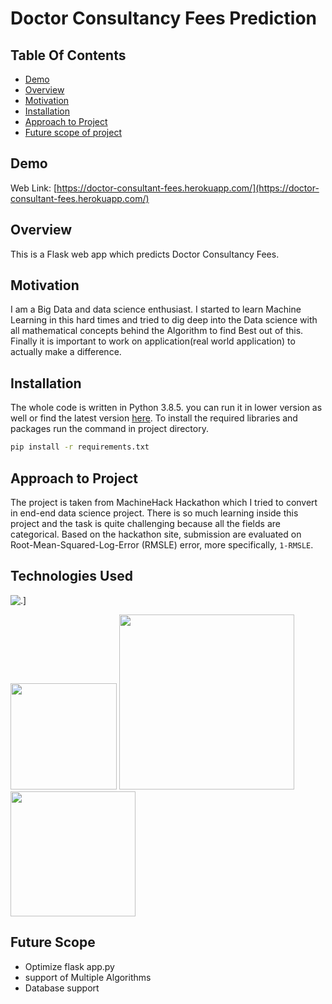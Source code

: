# Doctor Consultancy Fees Prediction

## Table Of Contents
* [Demo](#demo)
* [Overview](#overview)
* [Motivation](#Motivation)
* [Installation](#installation)
* [Approach to Project](#approach-to-project)
* [Future scope of project](#future-scope)


## Demo
Web Link: [https://doctor-consultant-fees.herokuapp.com/](https://doctor-consultant-fees.herokuapp.com/)

## Overview
This is a Flask web app which predicts Doctor Consultancy Fees.

## Motivation
I am a Big Data and data science enthusiast. I started to learn Machine Learning in this hard times and tried to dig deep into the Data science with all mathematical concepts behind the Algorithm to find Best out of this. Finally it is important to work on application(real world application) to actually make a difference.

## Installation
The whole code is written in Python 3.8.5. you can run it in lower version as well or find the latest version [here](https://www.python.org/downloads/). To install the required libraries and packages run the command in project directory.
```bash
pip install -r requirements.txt
```

## Approach to Project
The project is taken from MachineHack Hackathon which I tried to convert in end-end data science project. There is so much learning inside this project and the task is quite challenging because all the fields are categorical. Based on the hackathon site, submission are evaluated on Root-Mean-Squared-Log-Error (RMSLE) error, more specifically, `1-RMSLE`.

## Technologies Used
![.](https://img.shields.io/badge/Made%20with-Python-1f425f.svg)]

[<img target="_blank" src="https://upload.wikimedia.org/wikipedia/commons/thumb/3/3c/Flask_logo.svg/1280px-Flask_logo.svg.png" width=170>](https://flask.palletsprojects.com/en/1.1.x/) [<img target="_blank" src="https://upload.wikimedia.org/wikipedia/commons/thumb/0/00/Gunicorn_logo_2010.svg/1200px-Gunicorn_logo_2010.svg.png" width=280>](https://gunicorn.org) [<img target="_blank" src="https://upload.wikimedia.org/wikipedia/commons/thumb/0/05/Scikit_learn_logo_small.svg/1280px-Scikit_learn_logo_small.svg.png" width=200>](https://scikit-learn.org/stable/) 

## Future Scope
* Optimize flask app.py
* support of Multiple Algorithms
* Database support
